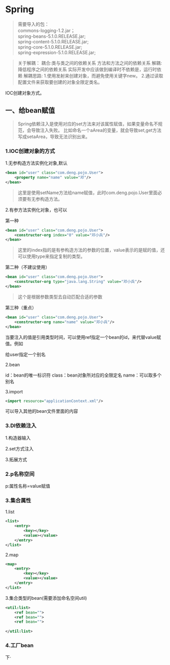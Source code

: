 # Spring 
>需要导入的包：  
>commons-logging-1.2.jar；  
>spring-beans-5.1.0.RELEASE.jar;  
>spring-content-5.1.0.RELEASE.jar;  
>spring-core-5.1.0.RELEASE.jar;  
>spring-expression-5.1.0.RELEASE.jar;  

>关于解耦：
>耦合:类与类之间的依赖关系
>方法和方法之间的依赖关系
>解耦:降低程序之间的依赖关系
>实际开发中应该做到编译时不依赖是，运行时依赖
>解耦思路:
>1.使用发射来创建对象，而避免使用关键字new。
>2.通过读取配置文件来获取要创建的对象全限定类名。   

IOC创建对象方式。



## 一、给bean赋值  
>Spring依赖注入是使用对应的set方法来对该属性赋值，如果变量命名不规范，会导致注入失败。
>比如命名一个aArea的变量，就会导致set,get方法写成setaArea，导致无法识别出来。

### 1.IOC创建对象的方式

1.无参构造方法实例化对象,默认  

```XML
<bean id="user" class="com.deng.pojo.User">
    <property name="name" value="邓"/>
</bean>
```

> 这里是使用setName方法给name赋值，此时com.deng.pojo.User里面必须要有无参构造方法。

2.有参方法实例化对象，也可以  

第一种

```xml
<bean id="user" class="com.deng.pojo.User">
	<constructor-org index="0" value="邓小兵"/>
</bean>
```

> 这里的index指的是有参构造方法的参数的位置，value表示的是赋的值，还可以使用type来指定复制的类型。

第二种（不建议使用）

```xml
<bean id="user" class="com.deng.pojo.User">
	<constructor-org type="java.lang.String" value="邓小兵"/>
</bean>
```

> 这个是根据参数类型去自动匹配合适的参数

第三种（重点）

```xml
<bean id="user" class="com.deng.pojo.User">
	<constructor-org name="name" value="邓小兵"/>
</bean>
```

当要注入的值是引用类型时间，可以使用ref指定一个bean的id，来代替value赋值。例如

给user指定一个别名

2.bean 

id：bean的唯一标识符	class：bean对象所对应的全限定名 	name：可以取多个别名

3.import

```xml
<import resource="applicationContext.xml"/>
```

可以导入其他的bean文件里面的内容

### 3.DI依赖注入

1.构造器输入

2.set方式注入

3.拓展方式

### 2.p名称空间 

p:属性名称=value赋值
### 3.集合属性
1.list  
```xml
<list>
    <entry>
        <key></key>
        <value></value>
    </entry>
</list>
```
2.map  
```xml
<map>
    <entry>
        <key></key>
        <value></value>
    </entry>
</list>
```
3.集合类型的bean(需要添加命名空间util)  
```xml
<util:list>
    <ref bean="">
    <ref bean="">
    <ref bean="">
    
</util:list>
```
### 4.工厂bean

下·